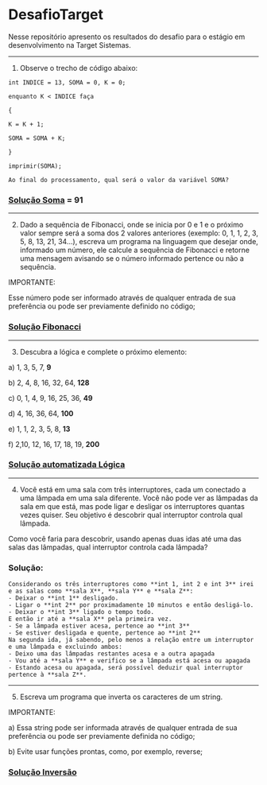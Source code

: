 # DesafioTarget
Nesse repositório apresento os resultados do desafio para o estágio em desenvolvimento na Target Sistemas. 

---------------------------------------------------

1) Observe o trecho de código abaixo:

````
int INDICE = 13, SOMA = 0, K = 0;

enquanto K < INDICE faça

{

K = K + 1;

SOMA = SOMA + K;

}

imprimir(SOMA);

Ao final do processamento, qual será o valor da variável SOMA?
````

### [Solução Soma](https://github.com/Letisinha/DesafioTarget/blob/main/Scripts/Soma.py) = 91

---------------------------------------------------

2) Dado a sequência de Fibonacci, onde se inicia por 0 e 1 e o próximo valor sempre será a soma dos 2 valores anteriores (exemplo: 0, 1, 1, 2, 3, 5, 8, 13, 21, 34...), escreva um programa na linguagem que desejar onde, informado um número, ele calcule a sequência de Fibonacci e retorne uma mensagem avisando se o número informado pertence ou não a sequência.



IMPORTANTE:

Esse número pode ser informado através de qualquer entrada de sua preferência ou pode ser previamente definido no código;

### [Solução Fibonacci](https://github.com/Letisinha/DesafioTarget/blob/main/Scripts/fibonacci.py)

---------------------------------------------------

3) Descubra a lógica e complete o próximo elemento:



a) 1, 3, 5, 7, **9**

b) 2, 4, 8, 16, 32, 64, **128**

c) 0, 1, 4, 9, 16, 25, 36, **49**

d) 4, 16, 36, 64, **100**

e) 1, 1, 2, 3, 5, 8, **13**

f) 2,10, 12, 16, 17, 18, 19, **200**

### [Solução automatizada Lógica](https://github.com/Letisinha/DesafioTarget/blob/main/Scripts/logica.py)

---------------------------------------------------

4) Você está em uma sala com três interruptores, cada um conectado a uma lâmpada em uma sala diferente. Você não pode ver as lâmpadas da sala em que está, mas pode ligar e desligar os interruptores quantas vezes quiser. Seu objetivo é descobrir qual interruptor controla qual lâmpada.

Como você faria para descobrir, usando apenas duas idas até uma das salas das lâmpadas, qual interruptor controla cada lâmpada?

### Solução:
````
Considerando os três interruptores como **int 1, int 2 e int 3** irei e as salas como **sala X**, **sala Y** e **sala Z**:
- Deixar o **int 1** desligado.
- Ligar o **int 2** por proximadamente 10 minutos e então desligá-lo.
- Deixar o **int 3** ligado o tempo todo.
E então ir até a **sala X** pela primeira vez.
- Se a lâmpada estiver acesa, pertence ao **int 3**
- Se estiver desligada e quente, pertence ao **int 2**
Na segunda ida, já sabendo, pelo menos a relação entre um interruptor e uma lâmpada e excluindo ambos:
- Deixo uma das lâmpadas restantes acesa e a outra apagada
- Vou até a **sala Y** e verifico se a lâmpada está acesa ou apagada
- Estando acesa ou apagada, será possível deduzir qual interruptor pertence à **sala Z**.
````

---------------------------------------------------

5) Escreva um programa que inverta os caracteres de um string.


IMPORTANTE:

a) Essa string pode ser informada através de qualquer entrada de sua preferência ou pode ser previamente definida no código;

b) Evite usar funções prontas, como, por exemplo, reverse;

### [Solução Inversão](https://github.com/Letisinha/DesafioTarget/blob/main/Scripts/inverter.py)
